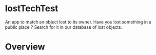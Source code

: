 # lostTechTest

An app to match an object lost to its owner. Have you lost something in a public place ? Search for it in our database of lost objects.  

# Overview
